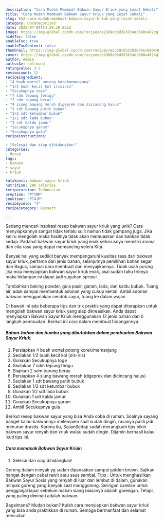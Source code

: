 ```yaml
---
description: "Cara Mudah Membuat Bakwan Sayur Kriuk yang Lezat Sekali"
title: "Cara Mudah Membuat Bakwan Sayur Kriuk yang Lezat Sekali"
slug: 852-cara-mudah-membuat-bakwan-sayur-kriuk-yang-lezat-sekali
category: Uncategorized
date: 2022-07-04T14:29:20.865Z
image: https://img-global.cpcdn.com/recipes/e2369c05d383634e/680x482cq70/bakwan-sayur-kriuk-foto-resep-utama.jpg
hideToc: false
enableToc: true
enableTocContent: false
thumbnail: https://img-global.cpcdn.com/recipes/e2369c05d383634e/680x482cq70/bakwan-sayur-kriuk-foto-resep-utama.jpg
cover: https://img-global.cpcdn.com/recipes/e2369c05d383634e/680x482cq70/bakwan-sayur-kriuk-foto-resep-utama.jpg
author: Admin
authorAv: notfound
ratingvalue: 3.5
reviewcount: 12
recipeingredient:
- "4 buah wortel potong korekmemanjang"
- "1/2 buah kecil kol irisiris"
- "Secukupnya toge"
- "7 sdm tepung terigu"
- "2 sdm tepung beras"
- "4 siung bawang merah digeprek dan dicincang halus"
- "1 sdt bawang putih bubuk"
- "1/2 sdt ketumbar bubuk"
- "1/2 sdt lada bubuk"
- "1 sdt kaldu jamur"
- "Secukupnya garam"
- "Secukupnya gula"
recipeinstructions:

- "Selesai dan siap dihidangkan!"
categories:
- Resep
tags:
- bakwan
- sayur
- kriuk

katakunci: bakwan sayur kriuk 
nutrition: 288 calories
recipecuisine: Indonesian
preptime: "PT19M"
cooktime: "PT41M"
recipeyield: "4"
recipecategory: Dessert

---
```





Sedang mencari inspirasi resep bakwan sayur kriuk yang unik? Cara menyiapkannya sangat tidak terlalu sulit namun tidak gampang juga. Jika keliru mengolah maka hasilnya tidak akan memuaskan dan bahkan tidak sedap. Padahal bakwan sayur kriuk yang enak seharusnya memiliki aroma dan cita rasa yang dapat memancing selera Kita.





Banyak hal yang sedikit banyak mempengaruhi kualitas rasa dari bakwan sayur kriuk, pertama dari jenis bahan, selanjutnya pemilihan bahan segar dan Bagus, sampai cara membuat dan menyajikannya. Tidak usah pusing jika mau menyiapkan bakwan sayur kriuk enak,      asal sudah tahu triknya maka hidangan ini dapat jadi suguhan spesial.














Tambahkan baking powder, gula pasir, garam, lada, dan kaldu bubuk. Tuang air, aduk sampai membentuk adonan yang cukup kental. Ambil adonan bakwan menggunakan sendok sayur, tuang ke dalam wajan.






Di bawah ini ada beberapa tips dan trik praktis yang dapat diterapkan untuk mengolah bakwan sayur kriuk yang siap dikreasikan. Anda dapat menyiapkan Bakwan Sayur Kriuk menggunakan 12 jenis bahan dan 0 langkah pembuatan. Berikut ini cara dalam membuat hidangannya.

<!--inarticleads1-->

##### Bahan-bahan dan bumbu yang dibutuhkan dalam pembuatan Bakwan Sayur Kriuk:

1. Persiapkan 4 buah wortel potong korek/memanjang
1. Sediakan 1/2 buah kecil kol (iris-iris)
1. Gunakan Secukupnya toge
1. Sediakan 7 sdm tepung terigu
1. Siapkan 2 sdm tepung beras
1. Persiapkan 4 siung bawang merah (digeprek dan dicincang halus)
1. Sediakan 1 sdt bawang putih bubuk
1. Sediakan 1/2 sdt ketumbar bubuk
1. Gunakan 1/2 sdt lada bubuk
1. Gunakan 1 sdt kaldu jamur
1. Gunakan Secukupnya garam
1. Ambil Secukupnya gula


Berikut resep bakwan sayur yang bisa Anda coba di rumah. Soalnya sayang banget kalau bakwannya melempem saat sudah dingin, rasanya pasti jadi menurun drastis. Karena itu, SajianSedap sudah merangkum tips bikin bakwan sayur renyah dan kriuk walau sudah dingin. Dijamin berhasil kalau ikuti tips ini. 

<!--inarticleads2-->

##### Cara memasak Bakwan Sayur Kriuk:


1. Selesai dan siap dihidangkan!

Goreng dalam minyak yg sudah dipanaskan sampai golden brown. Sajikan hangat dengan cabai rawit atau saus sambal. Tips : Untuk menghasilkan Bakwan Sayur Sosis yang renyah di luar dan lembut di dalam, gunakan minyak goreng yang banyak saat menggoreng. Selingan camilan untuk pengganjal lapar sebelum makan siang biasanya adalah gorengan. Tetapi, yang paling diminati adalah bakwan. 

Bagaimana? Mudah bukan? Itulah cara menyiapkan bakwan sayur kriuk yang bisa anda praktikkan di rumah. Semoga bermanfaat dan selamat mencoba!

